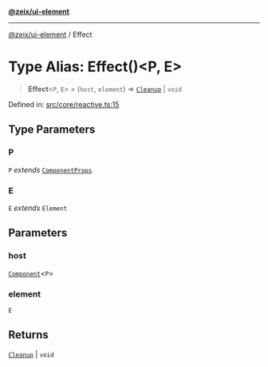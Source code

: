 [**@zeix/ui-element**](../README.md)

***

[@zeix/ui-element](../globals.md) / Effect

# Type Alias: Effect()\<P, E\>

> **Effect**\<`P`, `E`\> = (`host`, `element`) => [`Cleanup`](Cleanup.md) \| `void`

Defined in: [src/core/reactive.ts:15](https://github.com/zeixcom/ui-element/blob/2605753812ae73569ed9fdbb08b86e62a74ff14d/src/core/reactive.ts#L15)

## Type Parameters

### P

`P` *extends* [`ComponentProps`](ComponentProps.md)

### E

`E` *extends* `Element`

## Parameters

### host

[`Component`](Component.md)\<`P`\>

### element

`E`

## Returns

[`Cleanup`](Cleanup.md) \| `void`
